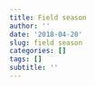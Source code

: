 ```yaml
---
title: Field season
author: ''
date: '2018-04-20'
slug: field season
categories: []
tags: []
subtitle: ''
---
```

